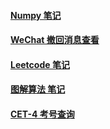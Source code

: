 #### [Numpy 笔记](https://github.com/YZJss/note/blob/master/Numpy)
#### [WeChat 撤回消息查看](https://github.com/YZJss/note/blob/master/wechat.py)
#### [Leetcode 笔记](https://github.com/YZJss/note/blob/master/Leetcode.md)
#### [图解算法 笔记](https://github.com/YZJss/note/blob/master/Algorithm.md)
#### [CET-4 考号查询](https://github.com/YZJss/note/blob/master/CET-4.py)
